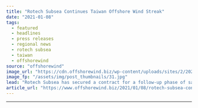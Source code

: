 ```yaml
---
title: "Rotech Subsea Continues Taiwan Offshore Wind Streak"
date: "2021-01-08"
tags: 
  - featured
  - headlines
  - press releases
  - regional news
  - rotech subsea
  - taiwan
  - offshorewind
source: "offshorewind"
image_url: "https://cdn.offshorewind.biz/wp-content/uploads/sites/2/2021/01/07153003/rotech.jpg"
image_fp: "/assets/img/post_thumbnails/31.jpg"
lead: "Rotech Subsea has secured a contract for a follow-up phase of sand wave clearance"
article_url: "https://www.offshorewind.biz/2021/01/08/rotech-subsea-continues-taiwan-offshore-wind-streak/"
---
```


---

